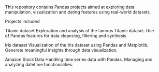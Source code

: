 This repository contains Pandas projects aimed at exploring data manipulation, visualization and dating features using real-world datasets.

Projects included

Titanic dataset
Exploration and analysis of the famous Titanic dataset.
Use of Pandas features for data cleansing, filtering and synthesis.

Iris dataset
Visualization of the Iris dataset using Pandas and Matplotlib.
Generate meaningful insights through data visualization.

Amazon Stock Data
Handling time series data with Pandas.
Managing and analyzing datetime functionalities.
